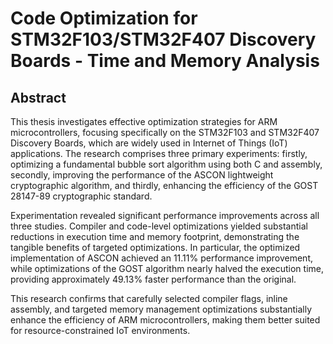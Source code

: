 # Code Optimization for STM32F103/STM32F407 Discovery Boards - Time and Memory Analysis

## Abstract

This thesis investigates effective optimization strategies for ARM microcontrollers, focusing specifically on the STM32F103 and STM32F407 Discovery Boards, which are widely used in Internet of Things (IoT) applications. The research comprises three primary experiments: firstly, optimizing a fundamental bubble sort algorithm using both C and assembly, secondly, improving the performance of the ASCON lightweight cryptographic algorithm, and thirdly, enhancing the efficiency of the GOST 28147-89 cryptographic standard.

Experimentation revealed significant performance improvements across all three studies. Compiler and code-level optimizations yielded substantial reductions in execution time and memory footprint, demonstrating the tangible benefits of targeted optimizations. In particular, the optimized implementation of ASCON achieved an 11.11% performance improvement, while optimizations of the GOST algorithm nearly halved the execution time, providing approximately 49.13% faster performance than the original.

This research confirms that carefully selected compiler flags, inline assembly, and targeted memory management optimizations substantially enhance the efficiency of ARM microcontrollers, making them better suited for resource-constrained IoT environments.